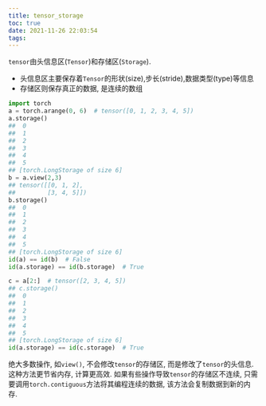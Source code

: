 ```yaml
---
title: tensor_storage
toc: true
date: 2021-11-26 22:03:54
tags:
---
```


`tensor`由头信息区(`Tensor`)和存储区(`Storage`).
- 头信息区主要保存着`Tensor`的形状(size),步长(stride),数据类型(type)等信息
- 存储区则保存真正的数据, 是连续的数组


```python
import torch
a = torch.arange(0, 6)  # tensor([0, 1, 2, 3, 4, 5])
a.storage()
##  0
##  1
##  2
##  3
##  4
##  5
## [torch.LongStorage of size 6]
b = a.view(2,3)
## tensor([[0, 1, 2],
##         [3, 4, 5]])
b.storage()
##  0
##  1
##  2
##  3
##  4
##  5
## [torch.LongStorage of size 6]
id(a) == id(b)  # False
id(a.storage) == id(b.storage)  # True

c = a[2:]  # tensor([2, 3, 4, 5])
## c.storage()
##  0
##  1
##  2
##  3
##  4
##  5
## [torch.LongStorage of size 6]
id(a.storage) == id(c.storage)  # True
```

绝大多数操作, 如`view()`, 不会修改`tensor`的存储区, 而是修改了`tensor`的头信息. 这种方法更节省内存, 计算更高效.
如果有些操作导致`tensor`的存储区不连续, 只需要调用`torch.contiguous`方法将其编程连续的数据, 该方法会复制数据到新的内存.